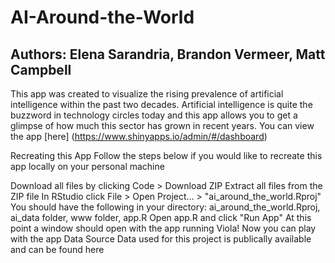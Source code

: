 # AI-Around-the-World
## Authors: Elena Sarandria, Brandon Vermeer, Matt Campbell
This app was created to visualize the rising prevalence of artificial intelligence within the past two decades. Artificial intelligence is quite the buzzword in technology circles today and this app allows you to get a glimpse of how much this sector has grown in recent years.
You can view the app [here] (https://www.shinyapps.io/admin/#/dashboard)

Recreating this App
Follow the steps below if you would like to recreate this app locally on your personal machine

Download all files by clicking Code > Download ZIP
Extract all files from the ZIP file
In RStudio click File > Open Project... > "ai_around_the_world.Rproj"
You should have the following in your directory: ai_around_the_world.Rproj, ai_data folder, www folder, app.R
Open app.R and click "Run App"
At this point a window should open with the app running
Viola! Now you can play with the app
Data Source
Data used for this project is publically available and can be found here
